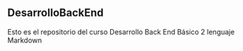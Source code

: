 ## DesarrolloBackEnd
Esto es el repositorio del curso Desarrollo Back End Básico 2
lenguaje Markdown

